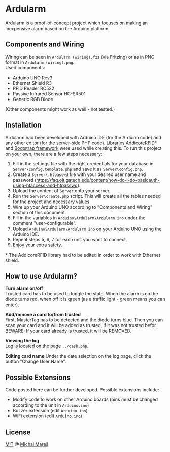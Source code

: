 # Ardularm

Ardularm is a proof-of-concept project which focuses on making an inexpensive alarm based on the Arduino platform.

## Components and Wiring

Wiring can be seen in `Ardularm (wiring).fzz` (via Fritzing) or as in PNG format in `Ardularm (wiring).png`.   
Used components:
* Arduino UNO Rev3
* Ethernet Shield R3
* RFID Reader RC522
* Passive Infrared Sensor HC-SR501 
* Generic RGB Diode

(Other components might work as well - not tested.)

## Installation

Ardularm had been developed with Arduino IDE (for the Arduino code) and any other editor (for the server-side PHP code). Libraries [AddicoreRFID](http://www.addicore.com/v/vspfiles/downloadables/Product%20Downloadables/RFID_RC522/AddicoreRFID.zip)* and [Bootstrap framework](http://getbootstrap.com/) were used while creating this. To run this project on your own, there are a few steps necessary:

1. Fill in the settings file with the right credentials for your database in `Server\config.template.php` and save it as `Server\config.php`.
2. Create a `Server\.htpasswd` file with your desired user name and password (https://faq.oit.gatech.edu/content/how-do-i-do-basicauth-using-htaccess-and-htpasswd).
3. Upload the content of `Server` onto your server.
4. Run the `Server\create.php` script. This will create all the tables needed for the project and necessary values.
5. Wire up your Arduino UNO according to "Components and Wiring" section of this document.
6. Fill in the variables in `Arduino\Ardularm\Ardularm.ino` under the comment "user-configurable".
7. Upload `Arduino\Ardularm\Ardularm.ino` on your Arduino UNO using the Arduino IDE.
8. Repeat steps 5, 6, 7 for each unit you want to connect.
9. Enjoy your extra safety.

\* The AddicoreRFID library had to be edited in order to work with Ethernet shield.

## How to use Ardularm?

**Turn alarm on/off**   
Trusted card has to be used to toggle the state. When the alarm is on the diode turns red, when off it is green (as a traffic light - green means you can enter).

**Add/remove a card to/from trusted**   
First, MasterTag has to be detected and the diode turns blue. Then you can scan your card and it will be added as trusted, if it was not trusted befor. BEWARE: If your card already is trusted, it will be REMOVED.

**Viewing the log**   
Log is located on the page `../dash.php`.

**Editing card name**
Under the date selection on the log page, click the button "Change User Name".

## Possible Extensions

Code posted here can be further developed. Possible extensions include:
* Modify code to work on other Arduino boards (pins must be changed according to the unit in `Arduino.ino`)
* Buzzer extension (edit `Arduino.ino`)
* WiFi extension (edit `Arduino.ino`)

## License

[MIT](https://github.com/MichalMares/Ardularm/blob/master/LICENSE.txt) @ [Michal Mareš](https://github.com/MichalMares)
